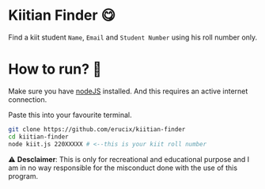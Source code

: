 # Kiitian Finder 😋
Find a kiit student `Name`, `Email` and `Student Number` using his roll number only.

# How to run? 🤨

Make sure you have <a href="https://nodejs.org/en">nodeJS</a> installed. And this requires an active internet connection.

Paste this into your favourite terminal.
```bash
git clone https://github.com/erucix/kiitian-finder
cd kiitian-finder
node kiit.js 220XXXXX # <--this is your kiit roll number
```

⚠️ **Desclaimer**: This is only for recreational and educational purpose and I am in no way responsible for the misconduct done with the use of this program.

